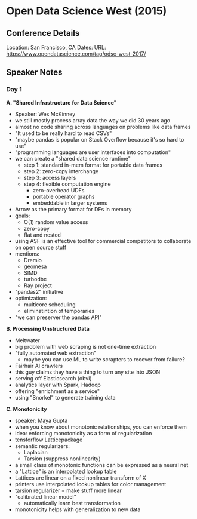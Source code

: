 # Open Data Science West (2015)

## Conference Details

Location: San Francisco, CA
Dates: 
URL: https://www.opendatascience.com/tag/odsc-west-2017/

## Speaker Notes

### Day 1

**A. "Shared Infrastructure for Data Science"**

- Speaker: Wes McKinney
- we still mostly process array data the way we did 30 years ago
- almost no code sharing across languages on problems like data frames
- "It used to be really hard to read CSVs"
- "maybe pandas is popular on Stack Overflow because it's so hard to use"
- "programming languages are user interfaces into computation"
- we can create a "shared data science runtime"
    - step 1: standard in-mem format for portable data frames
    - step 2: zero-copy interchange
    - step 3: access layers
    - step 4: flexible computation engine
        - zero-overhead UDFs
        - portable operator graphs
        - embeddable in larger systems
- Arrow as the primary format for DFs in memory
- goals:
    - O(1) random value access
    - zero-copy
    - flat and nested
- using ASF is an effective tool for commercial competitors to collaborate on open source stuff
- mentions:
    - Dremio
    - geomesa
    - SIMD
    - turbodbc
    - Ray project
- "pandas2" initiative
- optimization:
    - multicore scheduling
    - eliminatintion of temporaries
- "we can preserver the pandas API"

**B. Processing Unstructured Data**

- Meltwater
- big problem with web scraping is not one-time extraction
- "fully automated web extraction"
    - maybe you can use ML to write scrapters to recover from failure?
- Fairhair AI crawlers
- this guy claims they have a thing to turn any site into JSON
- serving off Elasticsearch (obvi)
- analytics layer with Spark, Hadoop
- offering "enrichment as a service"
- using "Snorkel" to generate training data

**C. Monotonicity**

- speaker: Maya Gupta
- when you know about monotonic relationships, you can enforce them
- idea: enforcing monotonicity as a form of regularization
- tensforflow Latticepackage
- semantic regularizers:
    - Laplacian
    - Tarsion (suppress nonlinearity)
- a small class of monotonic functions can be expressed as a neural net
- a "Lattice" is an interpolated lookup table
- Lattices are linear on a fixed nonlinear transform of X
- printers use interpolated lookup tables for color management
- tarsion regularizer = make stuff more linear
- "calibrated linear model"
    - automatically learn best transformation
- monotonicity helps with generalization to new data
